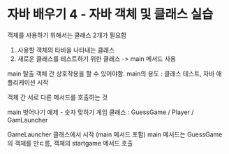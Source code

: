 자바 배우기 4 - 자바 객체 및 클래스 실습
=================================

객체를 사용하기 위해서는 클래스 2개가 필요함
1. 사용할 객체의 타비을 나타내는 클래스
2. 새로운 클래스를 테스트하기 위한 클래스 -> main 메서드 사용


main 탈출
객체 간 상호작용을 할 수 있어야함.
main의 용도 : 클래스 테스트, 자바 애플리케이션 시작

객체 간 서로 다른 메서드를 호출하는 것


main 벗어나기 예제 - 숫자 맞히기 게임
클래스 : GuessGame / Player / GamLauncher

GameLauncher 클래스에서 시작 (main 메서드 포함)
main 메서드는 GuessGame의 객체를 만ㄷ름, 객체의 startgame 메서드 호출

